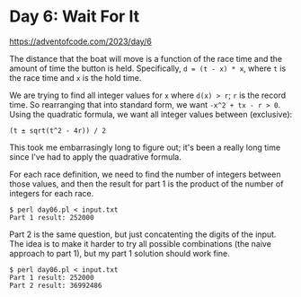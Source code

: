 # Day 6: Wait For It

<https://adventofcode.com/2023/day/6>

The distance that the boat will move is a function of the race time and the
amount of time the button is held. Specifically, `d = (t - x) * x`, where
`t` is the race time and `x` is the hold time.

We are trying to find all integer values for `x` where `d(x) > r`; `r` is
the record time. So rearranging that into standard form, we want
`-x^2 + tx - r > 0`. Using the quadratic formula, we want all integer values
between (exclusive):

```
(t ± sqrt(t^2 - 4r)) / 2
```

This took me embarrasingly long to figure out; it's been a really long time
since I've had to apply the quadrative formula.

For each race definition, we need to find the number of integers between
those values, and then the result for part 1 is the product of the number of
integers for each race.

```
$ perl day06.pl < input.txt 
Part 1 result: 252000
```

Part 2 is the same question, but just concatenting the digits of the input.
The idea is to make it harder to try all possible combinations (the naive
approach to part 1), but my part 1 solution should work fine.

```
$ perl day06.pl < input.txt 
Part 1 result: 252000
Part 2 result: 36992486
```
